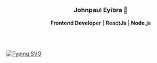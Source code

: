 <br>
<h3 align="center">Johnpaul Eyibra 🤔</h3>
<p align="center">
  <b>Frontend Developer</b> | 
  <b> ReactJs</b> |
  <b> Node.js</b>
  <br><br><br><br>
  
</p>

[![Typing SVG](https://readme-typing-svg.herokuapp.com?font=Serif&size=24&duration=4000&color=F75412&background=FFF7F6&center=true&vCenter=true&multiline=true&width=1000&height=200&lines=Hi+there%2C+%F0%9F%91%8B;Jaypee+here;My+tools+are+Reactjs+%26+Nodejs+%F0%9F%98%89)](https://git.io/typing-svg)
